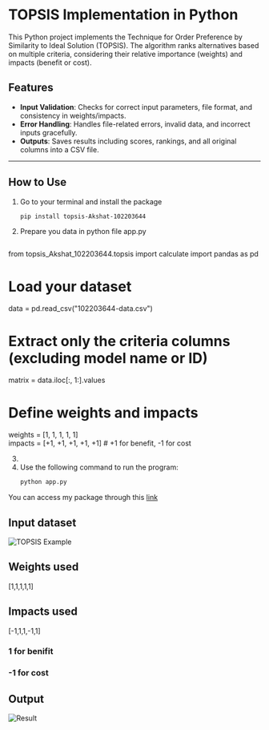# TOPSIS Implementation in Python

This Python project implements the Technique for Order Preference by Similarity to Ideal Solution (TOPSIS). The algorithm ranks alternatives based on multiple criteria, considering their relative importance (weights) and impacts (benefit or cost).

## Features

- **Input Validation**: Checks for correct input parameters, file format, and consistency in weights/impacts.
- **Error Handling**: Handles file-related errors, invalid data, and incorrect inputs gracefully.
- **Outputs**: Saves results including scores, rankings, and all original columns into a CSV file.

---

## How to Use

1. Go to your terminal and install the package
   ```bash
   pip install topsis-Akshat-102203644
2. Prepare you data in python file app.py
   ```bash
from topsis_Akshat_102203644.topsis import calculate
import pandas as pd

# Load your dataset
data = pd.read_csv("102203644-data.csv")

# Extract only the criteria columns (excluding model name or ID)
matrix = data.iloc[:, 1:].values

# Define weights and impacts
weights = [1, 1, 1, 1, 1]                    
impacts = [+1, +1, +1, +1, +1]               # +1 for benefit, -1 for cost

3. 
3. Use the following command to run the program:
   ```bash
   python app.py
You can access my package through this [link](https://pypi.org/project/topsis-Akshat-102203644/#description)


## Input dataset
![TOPSIS Example](images/ss1.png)

## Weights used
[1,1,1,1,1]

## Impacts used
[-1,1,1,-1,1]
### 1 for benifit
### -1 for cost

## Output
![Result](images/ss2.png)
